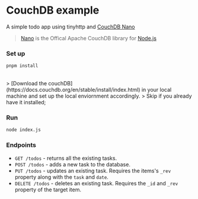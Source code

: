 # CouchDB example

A simple todo app  using tinyhttp and [CouchDB Nano](https://github.com/apache/couchdb-nano)

> [Nano](https://github.com/apache/couchdb-nano) is the Offical Apache CouchDB library for [Node.js](https://nodejs.org/en/)

### Set up

```bash
pnpm install
```
<br>
> [Download the couchDB](https://docs.couchdb.org/en/stable/install/index.html) in your local machine and set up the local enviornment accordingly.
> Skip if you already have it installed;

### Run
```bash
node index.js
```


### Endpoints

- `GET /todos` -  returns all the existing tasks.
- `POST /todos` - adds a new task to the database.
- `PUT /todos` - updates an existing task. Requires the items's `_rev` property along with the `task` and `date`.
- `DELETE /todos` - deletes an existing task. Requires the `_id` and `_rev` property of the target item.